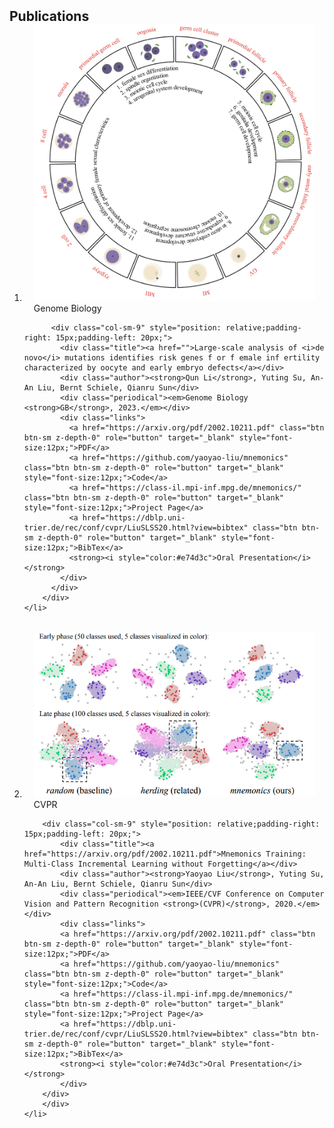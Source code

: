 <h2 id="publications" style="margin: 2px 0px -15px;">Publications</h2>

<div class="publications">
<ol class="bibliography">
    <li>
        <div class="pub-row">
          <div class="col-sm-3 abbr" style="position: relative;padding-right: 15px;padding-left: 15px;">
            <img src="assets/img/2023_GB_denovo.png" class="teaser img-fluid z-depth-1">
            <abbr class="badge">Genome Biology</abbr>
          </div>
        
          <div class="col-sm-9" style="position: relative;padding-right: 15px;padding-left: 20px;">
            <div class="title"><a href="">Large-scale analysis of <i>de novo</i> mutations identifies risk genes f or f emale inf ertility characterized by oocyte and early embryo defects</a></div>
            <div class="author"><strong>Qun Li</strong>, Yuting Su, An-An Liu, Bernt Schiele, Qianru Sun</div>
            <div class="periodical"><em>Genome Biology <strong>GB</strong>, 2023.</em></div>
            <div class="links">
              <a href="https://arxiv.org/pdf/2002.10211.pdf" class="btn btn-sm z-depth-0" role="button" target="_blank" style="font-size:12px;">PDF</a>
              <a href="https://github.com/yaoyao-liu/mnemonics" class="btn btn-sm z-depth-0" role="button" target="_blank" style="font-size:12px;">Code</a>
              <a href="https://class-il.mpi-inf.mpg.de/mnemonics/" class="btn btn-sm z-depth-0" role="button" target="_blank" style="font-size:12px;">Project Page</a>
              <a href="https://dblp.uni-trier.de/rec/conf/cvpr/LiuSLSS20.html?view=bibtex" class="btn btn-sm z-depth-0" role="button" target="_blank" style="font-size:12px;">BibTex</a>
              <strong><i style="color:#e74d3c">Oral Presentation</i></strong>
            </div>
          </div>
        </div>
    </li>
<br>
    <li>
        <div class="pub-row">
        <div class="col-sm-3 abbr" style="position: relative;padding-right: 15px;padding-left: 15px;">
            <img src="assets/img/teaser_example.png" class="teaser img-fluid z-depth-1">
            <abbr class="badge">CVPR</abbr>
        </div>
        
        <div class="col-sm-9" style="position: relative;padding-right: 15px;padding-left: 20px;">
            <div class="title"><a href="https://arxiv.org/pdf/2002.10211.pdf">Mnemonics Training: Multi-Class Incremental Learning without Forgetting</a></div>
            <div class="author"><strong>Yaoyao Liu</strong>, Yuting Su, An-An Liu, Bernt Schiele, Qianru Sun</div>
            <div class="periodical"><em>IEEE/CVF Conference on Computer Vision and Pattern Recognition <strong>(CVPR)</strong>, 2020.</em></div>
            <div class="links">
            <a href="https://arxiv.org/pdf/2002.10211.pdf" class="btn btn-sm z-depth-0" role="button" target="_blank" style="font-size:12px;">PDF</a>
            <a href="https://github.com/yaoyao-liu/mnemonics" class="btn btn-sm z-depth-0" role="button" target="_blank" style="font-size:12px;">Code</a>
            <a href="https://class-il.mpi-inf.mpg.de/mnemonics/" class="btn btn-sm z-depth-0" role="button" target="_blank" style="font-size:12px;">Project Page</a>
            <a href="https://dblp.uni-trier.de/rec/conf/cvpr/LiuSLSS20.html?view=bibtex" class="btn btn-sm z-depth-0" role="button" target="_blank" style="font-size:12px;">BibTex</a>
            <strong><i style="color:#e74d3c">Oral Presentation</i></strong>
            </div>
        </div>
        </div>
    </li>


</ol>
</div>
